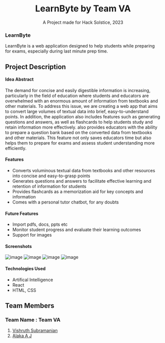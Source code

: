 # **<div align="center">LearnByte by Team VA</div>**  
<div align="center">A Project made for Hack Solstice, 2023</div>

### LearnByte
LearnByte is a web application designed to help students while preparing for exams, especially during last minute prep time. 

## Project Description

#### **Idea Abstract**
The demand for concise and easily digestible information is increasing, particularly in the field of education where students and educators are overwhelmed with an enormous amount of information from textbooks and other materials. To address this issue, we are creating a web app that aims to convert large volumes of textual data into brief, easy-to-understand points. In addition, the application also includes features such as generating questions and answers, as well as flashcards to help students study and retain information more effectively. also provides educators with the ability to prepare a question bank based on the converted data from textbooks and other materials. This feature not only saves educators time but also helps them to prepare for exams and assess student understanding more efficiently.

#### **Features**
- Converts voluminous textual data from textbooks and other resources into concise and easy-to-grasp points
- Generates questions and answers to facilitate effective learning and retention of information for students
- Provides flashcards as a memorization aid for key concepts and information
- Comes with a personal tutor chatbot, for any doubts

#### **Future Features**
- Import pdfs, docs, ppts etc
- Monitor student progress and evaluate their learning outcomes
- Support for images

#### **Screenshots**

![image](https://user-images.githubusercontent.com/55310756/235326865-e99dd610-a3c0-45de-8b5d-cf360a69a943.png)
![image](https://user-images.githubusercontent.com/55310756/235326879-bc63f2ce-8e73-4a2b-8c90-c50a1219bf33.png)
![image](https://user-images.githubusercontent.com/55310756/235326896-d05a71cb-a44d-41bc-83c1-6025724546d3.png)
![image](https://user-images.githubusercontent.com/55310756/235326746-b148dee4-8e31-4cee-bdf5-b04a55bd761a.png)

#### **Technologies Used**
- Artifical Intelligence
- React
- HTML, CSS

## Team Members
### **Team Name** : Team VA
1. [Vishruth Subramanian](https://github.com/Vishruth-S)
2. [Alaka A J](https://github.com/alaka03aj)
